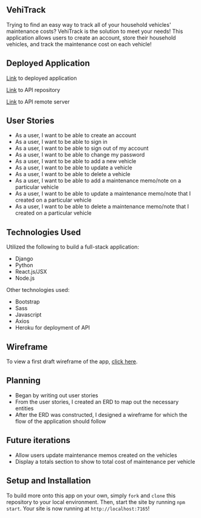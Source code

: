 ## VehiTrack
Trying to find an easy way to track all of your household vehicles' maintenance costs? VehiTrack is the solution to meet your needs! This application allows users to create an account, store their household vehicles, and track the maintenance cost on each vehicle!

## Deployed Application

[Link](https://brittgithub.github.io/VehiTrack_Client/) to deployed application

[Link](https://github.com/BrittGitHub/VehiTrack_Backend) to API repository

[Link](https://vehitrack-backend.herokuapp.com/) to API remote server

## User Stories
* As a user, I want to be able to create an account
* As a user, I want to be able to sign in
* As a user, I want to be able to sign out of my account
* As a user, I want to be able to change my password
* As a user, I want to be able to add a new vehicle
* As a user, I want to be able to update a vehicle
* As a user, I want to be able to delete a vehicle
* As a user, I want to be able to add a maintenance memo/note on a particular vehicle
* As a user, I want to be able to update a maintenance memo/note that I created on a particular vehicle
* As a user, I want to be able to delete a maintenance memo/note that I created on a particular vehicle

## Technologies Used

Utilized the following to build a full-stack application:
* Django
* Python
* React.js/JSX
* Node.js

Other technologies used:
* Bootstrap
* Sass
* Javascript
* Axios
* Heroku for deployment of API

## Wireframe

To view a first draft wireframe of the app, [click here](/public/VehiTrack_Wireframe.jpeg).

## Planning

* Began by writing out user stories
* From the user stories, I created an ERD to map out the necessary entities
* After the ERD was constructed, I designed a wireframe for which the flow of the application should follow

## Future iterations
* Allow users update maintenance memos created on the vehicles
* Display a totals section to show to total cost of maintenance per vehicle

## Setup and Installation
To build more onto this app on your own, simply `fork` and `clone` this repository to your local environment. Then, start the site by running `npm start`. Your site is now running at `http://localhost:7165`!